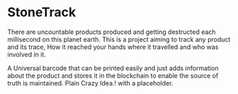 # StoneTrack

There are uncountable products produced and getting destructed each millisecond on this planet earth.
This is a project aiming to track any product and its trace, How it reached your hands where it travelled and who was involved in it.


A Universal barcode that can be printed easily and just adds information about the product and stores it in the blockchain to enable the source of truth is maintained.
Plain Crazy Idea.! with a placeholder.

